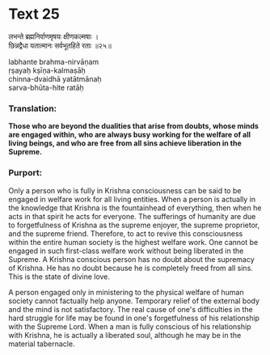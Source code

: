 # Text 25

लभन्ते ब्रह्मनिर्वाणमृषयः क्षीणकल्मषाः ।  
छिन्नद्वैधा यतात्मानः सर्वभूतहिते रताः ॥२५॥

labhante brahma-nirvāṇam  
ṛṣayaḥ kṣīṇa-kalmaṣāḥ  
chinna-dvaidhā yatātmānaḥ  
sarva-bhūta-hite ratāḥ



### Translation:

**Those who are beyond the dualities that arise from doubts, whose minds are engaged within, who are always busy working for the welfare of all living beings, and who are free from all sins achieve liberation in the Supreme.**

### Purport:

Only a person who is fully in Krishna consciousness can be said to be engaged in welfare work for all living entities. When a person is actually in the knowledge that Krishna is the fountainhead of everything, then when he acts in that spirit he acts for everyone. The sufferings of humanity are due to forgetfulness of Krishna as the supreme enjoyer, the supreme proprietor, and the supreme friend. Therefore, to act to revive this consciousness within the entire human society is the highest welfare work. One cannot be engaged in such first-class welfare work without being liberated in the Supreme. A Krishna conscious person has no doubt about the supremacy of Krishna. He has no doubt because he is completely freed from all sins. This is the state of divine love.

A person engaged only in ministering to the physical welfare of human society cannot factually help anyone. Temporary relief of the external body and the mind is not satisfactory. The real cause of one's difficulties in the hard struggle for life may be found in one's forgetfulness of his relationship with the Supreme Lord. When a man is fully conscious of his relationship with Krishna, he is actually a liberated soul, although he may be in the material tabernacle.